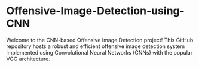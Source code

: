 # Offensive-Image-Detection-using-CNN
Welcome to the CNN-based Offensive Image Detection project! This GitHub repository hosts a robust and efficient offensive image detection system implemented using Convolutional Neural Networks (CNNs) with the popular VGG architecture.
